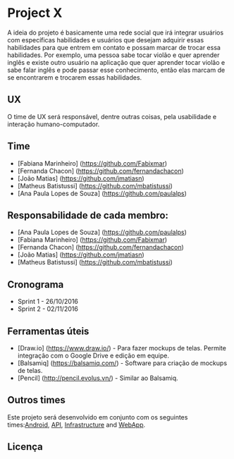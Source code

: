# Project X

A ideia do projeto é basicamente uma rede social que irá integrar usuários com específicas habilidades e usuários que desejam adquirir essas habilidades para que entrem em contato e possam marcar de trocar essa habilidades. Por exemplo, uma pessoa sabe tocar violão e quer aprender inglês e existe outro usuário na aplicação que quer aprender tocar violão e sabe falar inglês e pode passar esse conhecimento, então elas marcam de se encontrarem e trocarem essas habilidades. 

## UX

O time de UX será responsável, dentre outras coisas, pela usabilidade e interação humano-computador.

## Time
- [Fabiana Marinheiro] (https://github.com/Fabixmar)
- [Fernanda Chacon] (https://github.com/fernandachacon)
- [João Matias] (https://github.com/jmatiasn)
- [Matheus Batistussi] (https://github.com/mbatistussi)
- [Ana Paula Lopes de Souza] (https://github.com/paulalps)

## Responsabilidade de cada membro:

- [Ana Paula Lopes de Souza] (https://github.com/paulalps)
- [Fabiana Marinheiro] (https://github.com/Fabixmar)
- [Fernanda Chacon] (https://github.com/fernandachacon)
- [João Matias] (https://github.com/jmatiasn)
- [Matheus Batistussi] (https://github.com/mbatistussi)

## Cronograma

- Sprint 1 - 26/10/2016
- Sprint 2 - 02/11/2016

## Ferramentas úteis

- [Draw.io] (https://www.draw.io/) - Para fazer mockups de telas. Permite integração com o Google Drive e edição em equipe.
- [Balsamiq] (https://balsamiq.com/) - Software para criação de mockups de telas.
- [Pencil] (http://pencil.evolus.vn/) - Similar ao Balsamiq.

## Outros times

Este projeto será desenvolvido em conjunto com os seguintes times:[Android](https://github.com/Processos-de-software-2016-2/Android), [API](https://github.com/Processos-de-software-2016-2/python-api), [Infrastructure](https://github.com/Processos-de-software-2016-2/Infraestrutura) and [WebApp](https://github.com/Processos-de-software-2016-2/Web-App).

## Licença



